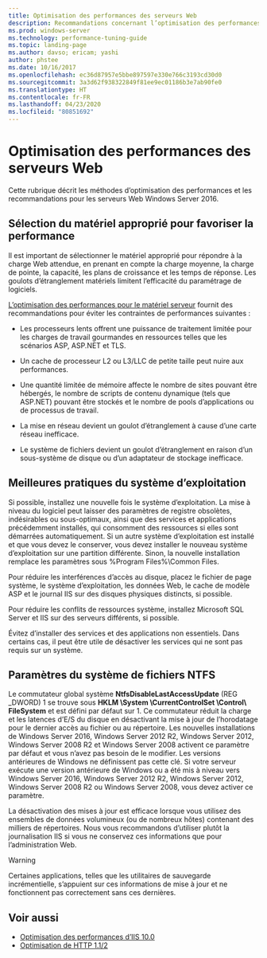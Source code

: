```yaml
---
title: Optimisation des performances des serveurs Web
description: Recommandations concernant l’optimisation des performances pour les serveurs Web sur Windows Server 16
ms.prod: windows-server
ms.technology: performance-tuning-guide
ms.topic: landing-page
ms.author: davso; ericam; yashi
author: phstee
ms.date: 10/16/2017
ms.openlocfilehash: ec36d87957e5bbe897597e330e766c3193cd30d0
ms.sourcegitcommit: 3a3d62f938322849f81ee9ec01186b3e7ab90fe0
ms.translationtype: HT
ms.contentlocale: fr-FR
ms.lasthandoff: 04/23/2020
ms.locfileid: "80851692"
---
```

# <a name="performance-tuning-web-servers"></a>Optimisation des performances des serveurs Web


Cette rubrique décrit les méthodes d’optimisation des performances et les recommandations pour les serveurs Web Windows Server 2016.


## <a name="selecting-the-proper-hardware-for-performance"></a>Sélection du matériel approprié pour favoriser la performance


Il est important de sélectionner le matériel approprié pour répondre à la charge Web attendue, en prenant en compte la charge moyenne, la charge de pointe, la capacité, les plans de croissance et les temps de réponse. Les goulots d’étranglement matériels limitent l’efficacité du paramétrage de logiciels.

[L’optimisation des performances pour le matériel serveur](../../hardware/index.md) fournit des recommandations pour éviter les contraintes de performances suivantes :

-   Les processeurs lents offrent une puissance de traitement limitée pour les charges de travail gourmandes en ressources telles que les scénarios ASP, ASP.NET et TLS.

-   Un cache de processeur L2 ou L3/LLC de petite taille peut nuire aux performances.

-   Une quantité limitée de mémoire affecte le nombre de sites pouvant être hébergés, le nombre de scripts de contenu dynamique (tels que ASP.NET) pouvant être stockés et le nombre de pools d’applications ou de processus de travail.

-   La mise en réseau devient un goulot d’étranglement à cause d’une carte réseau inefficace.

-   Le système de fichiers devient un goulot d’étranglement en raison d’un sous-système de disque ou d’un adaptateur de stockage inefficace.

## <a name="operating-system-best-practices"></a>Meilleures pratiques du système d’exploitation


Si possible, installez une nouvelle fois le système d’exploitation. La mise à niveau du logiciel peut laisser des paramètres de registre obsolètes, indésirables ou sous-optimaux, ainsi que des services et applications précédemment installés, qui consomment des ressources si elles sont démarrées automatiquement. Si un autre système d’exploitation est installé et que vous devez le conserver, vous devez installer le nouveau système d’exploitation sur une partition différente. Sinon, la nouvelle installation remplace les paramètres sous %Program Files%\\Common Files.

Pour réduire les interférences d’accès au disque, placez le fichier de page système, le système d’exploitation, les données Web, le cache de modèle ASP et le journal IIS sur des disques physiques distincts, si possible.

Pour réduire les conflits de ressources système, installez Microsoft SQL Server et IIS sur des serveurs différents, si possible.

Évitez d’installer des services et des applications non essentiels. Dans certains cas, il peut être utile de désactiver les services qui ne sont pas requis sur un système.

## <a name="ntfs-file-system-settings"></a>Paramètres du système de fichiers NTFS

Le commutateur global système **NtfsDisableLastAccessUpdate** (REG \_DWORD) 1 se trouve sous **HKLM \\System \\CurrentControlSet \\Control\\ FileSystem** et est défini par défaut sur 1. Ce commutateur réduit la charge et les latences d’E/S du disque en désactivant la mise à jour de l’horodatage pour le dernier accès au fichier ou au répertoire. Les nouvelles installations de Windows Server 2016, Windows Server 2012 R2, Windows Server 2012, Windows Server 2008 R2 et Windows Server 2008 activent ce paramètre par défaut et vous n’avez pas besoin de le modifier. Les versions antérieures de Windows ne définissent pas cette clé. Si votre serveur exécute une version antérieure de Windows ou a été mis à niveau vers Windows Server 2016, Windows Server 2012 R2, Windows Server 2012, Windows Server 2008 R2 ou Windows Server 2008, vous devez activer ce paramètre.

La désactivation des mises à jour est efficace lorsque vous utilisez des ensembles de données volumineux (ou de nombreux hôtes) contenant des milliers de répertoires. Nous vous recommandons d’utiliser plutôt la journalisation IIS si vous ne conservez ces informations que pour l’administration Web.

>[!Warning]
> Certaines applications, telles que les utilitaires de sauvegarde incrémentielle, s’appuient sur ces informations de mise à jour et ne fonctionnent pas correctement sans ces dernières.

## <a name="see-also"></a>Voir aussi
- [Optimisation des performances d’IIS 10.0](tuning-iis-10.md)
- [Optimisation de HTTP 1.1/2](http-performance.md)


